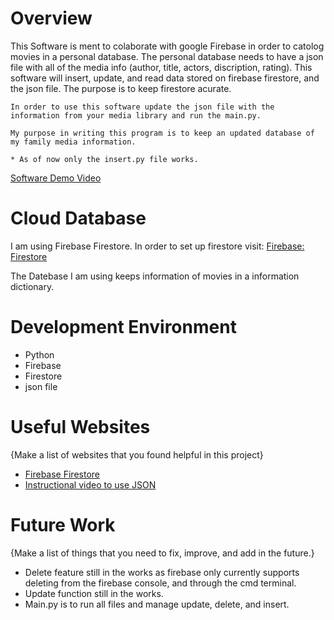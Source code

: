 # Overview

This Software is ment to colaborate with google Firebase in order to catolog movies in a personal database. The personal database needs to have a json file with all of the media info (author, title, actors, discription, rating). This software will insert, update, and read data stored on firebase firestore, and the json file. The purpose is to keep firestore acurate.

    In order to use this software update the json file with the information from your media library and run the main.py.

    My purpose in writing this program is to keep an updated database of my family media information.

    * As of now only the insert.py file works. 

[Software Demo Video](http://youtube.link.goes.here)

# Cloud Database

I am using Firebase Firestore. In order to set up firestore visit: [Firebase: Firestore](https://firebase.google.com/docs/firestore)

The Datebase I am using keeps information of movies in a information dictionary.

# Development Environment

* Python
* Firebase
* Firestore
* json file

# Useful Websites

{Make a list of websites that you found helpful in this project}
* [Firebase Firestore](https://firebase.google.com/docs/firestore)
* [Instructional video to use JSON](https://www.youtube.com/playlist?list=PLta_t-Jl67BWnN9aOfYImBeIXM2YrCkdK)

# Future Work

{Make a list of things that you need to fix, improve, and add in the future.}
* Delete feature still in the works as firebase only currently supports deleting from the firebase console, and through the cmd terminal.
* Update function still in the works.
* Main.py is to run all files and manage update, delete, and insert.